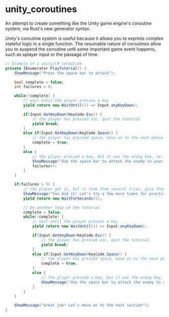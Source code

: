 # unity_coroutines
An attempt to create something like the Unity game engine's coroutine system, via Rust's new generator syntax.

Unity's coroutine system is useful because it allows you to express complex stateful logic in a single function. The resumable nature of coroutines allow you to suspend the coroutine until some important game event happens, such as splayer input or the passage of time.

```c#
// Example of a unity/C# coroutine
private IEnumerator PlayTutorial() {
    ShowMessage("Press the space bar to attack");

    bool complete = false;
    int failures = 0;

    while(!complete) {
        // wait until the player presses a key
        yield return new WaitUntil(() => Input.anyKeyDown);

        if(Input.GetKeyDown(KeyCode.Esc)) {
            // the player has pressed esc, quit the tutorial
            yield break;
        }
        else if(Input.GetKeyDown(KeyCode.Space)) {
            // the player has pressed space, move on to the next phase
            complete = true;
        }
        else {
            // the player pressed a key, but it was the wrong key, re-iterate the instructions
            ShowMessage("Use the space bar to attack the enemy to your right");
            failures++;
        }
    }

    if(failures > 5) {
        // the player got it, but it took them several tries. give them more practice
        ShowMessage("You did it! Let's try a few more times for practice.");
        yield return new WaitForSeconds(5);

        // Do another loop of the tutorial
        complete = false;
        while(!complete) {
            // wait until the player presses a key
            yield return new WaitUntil(() => Input.anyKeyDown);

            if(Input.GetKeyDown(KeyCode.Esc)) {
                // the player has pressed esc, quit the tutorial
                yield break;
            }
            else if(Input.GetKeyDown(KeyCode.Space)) {
                // the player has pressed space, move on to the next phase
                complete = true;
            }
            else {
                // the player pressed a key, but it was the wrong key, re-iterate the instructions
                ShowMessage("Use the space bar to attack the enemy to your right");
            }
        }
    }

    ShowMessage("Great job! Let's move on to the next section");
}
```
